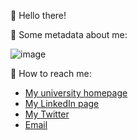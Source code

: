 :wave: Hello there!

:boy: Some metadata about me:

![image](https://user-images.githubusercontent.com/5765503/199474332-836df37e-4f7c-4d70-822b-f0dc4ebc4406.png)

:muscle: How to reach me:

+ [My university homepage](https://www.asg.ed.tum.de/en/gis/our-team/staff/son-h-nguyen/)
+ [My LinkedIn page](https://www.linkedin.com/in/son-h-nguyen/)
+ [My Twitter](https://twitter.com/son_hnguyen)
+ [Email](mailto:son.nguyen@tum.de)

<!---
Son-HNguyen/Son-HNguyen is a ✨ special ✨ repository because its `README.md` (this file) appears on your GitHub profile.
You can click the Preview link to take a look at your changes.
--->
